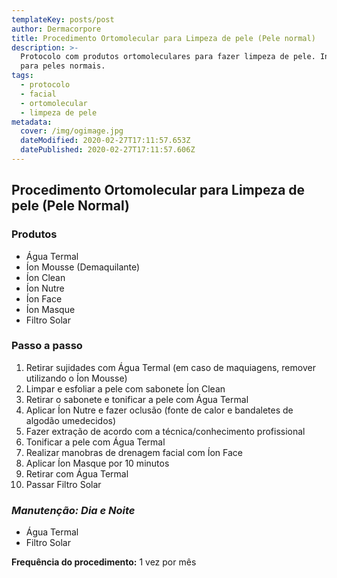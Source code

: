 ```yaml
---
templateKey: posts/post
author: Dermacorpore
title: Procedimento Ortomolecular para Limpeza de pele (Pele normal)
description: >-
  Protocolo com produtos ortomoleculares para fazer limpeza de pele. Indicado
  para peles normais.
tags:
  - protocolo
  - facial
  - ortomolecular
  - limpeza de pele
metadata:
  cover: /img/ogimage.jpg
  dateModified: 2020-02-27T17:11:57.653Z
  datePublished: 2020-02-27T17:11:57.606Z
---
```


## **Procedimento Ortomolecular para Limpeza de pele (Pele Normal)**

### **Produtos**

- Água Termal
- Íon Mousse (Demaquilante)
- Íon Clean
- Íon Nutre
- Íon Face
- Íon Masque
- Filtro Solar

### **Passo a passo**

1. Retirar sujidades com Água Termal (em caso de maquiagens, remover utilizando o Íon Mousse)
2. Limpar e esfoliar a pele com sabonete Íon Clean
3. Retirar o sabonete e tonificar a pele com Água Termal
4. Aplicar Íon Nutre e fazer oclusão (fonte de calor e bandaletes de algodão umedecidos) 
5. Fazer extração de acordo com a técnica/conhecimento profissional
6. Tonificar a pele com Água Termal
7. Realizar manobras de drenagem facial com Íon Face
8. Aplicar Íon Masque por 10 minutos
9. Retirar com Água Termal
10. Passar Filtro Solar

### *Manutenção: Dia e Noite*

- Água Termal
- Filtro Solar

**Frequência do procedimento:** 1 vez por mês
